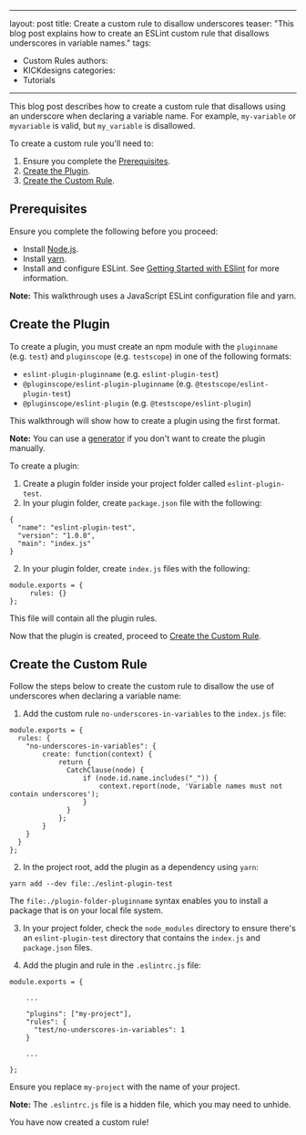 
---
layout: post
title: Create a custom rule to disallow underscores
teaser: "This blog post explains how to create an ESLint custom rule that disallows underscores in variable names."
tags:
  - Custom Rules
authors:
  - KICKdesigns
categories:
  - Tutorials
---


This blog post describes how to create a custom rule that disallows using an underscore when declaring a variable name. For example, `my-variable` or `myvariable` is valid, but `my_variable` is disallowed.

To create a custom rule you'll need to:

1. Ensure you complete the [Prerequisites](#prerequisites).
2. [Create the Plugin](#create-the-plugin).
3. [Create the Custom Rule](#Create-the-custom-rule).

## Prerequisites

Ensure you complete the following before you proceed:

- Install [Node.js](https://nodejs.org/en/).
- Install [yarn](https://classic.yarnpkg.com/en/docs/install).
- Install and configure ESLint. See [Getting Started with ESlint](https://eslint.org/docs/latest/user-guide/getting-started) for more information.

**Note:** This walkthrough uses a JavaScript ESLint configuration file and yarn.

## Create the Plugin

To create a plugin, you must create an npm module with the `pluginname` (e.g. `test`) and `pluginscope` (e.g. `testscope`) in one of the following formats:

 * `eslint-plugin-pluginname` (e.g. `eslint-plugin-test`)
 * `@pluginscope/eslint-plugin-pluginname` (e.g. `@testscope/eslint-plugin-test`)
 * `@pluginscope/eslint-plugin` (e.g. `@testscope/eslint-plugin`)

This walkthrough will show how to create a plugin using the first format.

**Note:** You can use a [generator](https://www.npmjs.com/package/generator-eslint) if you don't want to create the plugin manually.

To create a plugin:

1. Create a plugin folder inside your project folder called `eslint-plugin-test`.
2. In your plugin folder, create `package.json` file with the following:

  ```
  {
    "name": "eslint-plugin-test",
    "version": "1.0.0",
    "main": "index.js"
  }
  ```

2. In your plugin folder, create `index.js` files with the following:

  ```
  module.exports = {
       rules: {}
  };
  ```

  This file will contain all the plugin rules.

Now that the plugin is created, proceed to [Create the Custom Rule](#Create-the-custom-rule).

## Create the Custom Rule

Follow the steps below to create the custom rule to disallow the use of underscores when declaring a variable name:

1. Add the custom rule `no-underscores-in-variables` to the `index.js` file:

  ```
  module.exports = {
    rules: {
      "no-underscores-in-variables": {
          create: function(context) {
              return {
                CatchClause(node) {
                    if (node.id.name.includes("_")) {
                        context.report(node, 'Variable names must not contain underscores');
                    }
                }
              };
          }
      }
    }
  };
  ```

2. In the project root, add the plugin as a dependency using `yarn`:

  ```yarn add --dev file:./eslint-plugin-test```

  The `file:./plugin-folder-pluginname` syntax enables you to install a package that is on your local file system.

3. In your project folder, check the `node_modules` directory to ensure there's an `eslint-plugin-test` directory that contains the `index.js` and `package.json` files.

4. Add the plugin and rule in the `.eslintrc.js` file:

  ```
  module.exports = {

      ...

      "plugins": ["my-project"],
      "rules": {
        "test/no-underscores-in-variables": 1
      }

      ...

  };
  ```

  Ensure you replace `my-project` with the name of your project.

  **Note:** The `.eslintrc.js` file is a hidden file, which you may need to unhide.

You have now created a custom rule!
